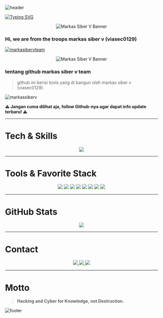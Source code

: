 ![header](https://capsule-render.vercel.app/api?type=waving&color=000000&height=200&section=header&text=MARKAS%20SIBER%20V%20TEAM&fontColor=ffffff&fontSize=40&animation=fadeIn)

[![Typing SVG](https://readme-typing-svg.herokuapp.com?color=FFFFFF&lines=Initializing+Profile...;Welcome+to+Markas+Siber+V;Github+viasec0129)](https://git.io/typing-svg)

<p align="center">
  <img src="https://h.top4top.io/p_3519ytf3c0.jpg" alt="Markas Siber V Banner" />
</p>

### Hi, we are from the troops markas siber v (viasec0129)

<p align="left"> 
  <a href="https://github.com/ryo-ma/github-profile-trophy">
    <img src="https://github-profile-trophy.vercel.app/?username=markasibervteam&no-frame=true&no-bg=true&theme=onestar&title=Stars,Followers,Repositories,Commits,PullRequest,Issues" alt="markasibervteam" />
  </a> 
</p>

<p align="center">
  <img src="https://e.top4top.io/p_35197usiy0.jpg" alt="Markas Siber V Banner" />
</p>

### tentang github markas siber v team

> github ini berisi tools yang di bangun oleh markas siber v (viasec0129).  

<p align="left"> 
  <img src="https://komarev.com/ghpvc/?username=markassiberv&label=Profile%20views&color=000000&style=flat-square" alt="markassiberv" /> 
</p>

**⚠ Jangan cuma dilihat aja, follow Github-nya agar dapat info update terbaru! ⚠**

---

# Tech & Skills
<p align="center">
  <a href="https://skillicons.dev">
    <img src="https://skillicons.dev/icons?i=bash,github,linux,py&theme=dark" />
  </a>
</p>

---

#  Tools & Favorite Stack
<p align="center">
  <img src="https://img.shields.io/badge/Brave-000000?style=for-the-badge&logo=Brave&logoColor=white" />
  <img src="https://img.shields.io/badge/Tor_Browser-000000?style=for-the-badge&logo=Tor-Browser&logoColor=white" />
  <img src="https://img.shields.io/badge/tmux-000000?style=for-the-badge&logo=tmux&logoColor=white" />
  <img src="https://img.shields.io/badge/GIT-000000?style=for-the-badge&logo=git&logoColor=white" />
  <img src="https://img.shields.io/badge/GitHub-000000?style=for-the-badge&logo=github&logoColor=white" />
  <img src="https://img.shields.io/badge/Wireshark-000000?style=for-the-badge&logo=Wireshark&logoColor=white" />
  <img src="https://img.shields.io/badge/BurpSuite-000000?style=for-the-badge&logo=burpsuite&logoColor=white" />
  <img src="https://img.shields.io/badge/Metasploit-000000?style=for-the-badge&logo=metasploit&logoColor=white" />
</p>

---

#  GitHub Stats
<p align="center">
  <img src="https://github-readme-stats.vercel.app/api?username=markasibervteam&show_icons=true&bg_color=000000&title_color=ffffff&text_color=ffffff&icon_color=ffffff&border_color=ffffff" />
</p>

---

#  Contact

<p align="center">
  <a href="https://t.me/viasec0129">
    <img src="https://img.shields.io/badge/Owner-@viasec0129-000000?style=for-the-badge&logo=telegram&logoColor=white" />
  </a>
  <a href="https://t.me/markassiberv">
    <img src="https://img.shields.io/badge/Grup-MARKAS_SIBER_V-000000?style=for-the-badge&logo=telegram&logoColor=white" />
  </a>
  <a href="https://linktr.ee/linklengkapkami">
    <img src="https://img.shields.io/badge/Linktree-Full_Link-000000?style=for-the-badge&logo=linktree&logoColor=white" />
  </a>
</p>

---

#  Motto
> **Hacking and Cyber for Knowledge, not Destruction.**

![footer](https://capsule-render.vercel.app/api?type=waving&color=000000&height=150&section=footer&fontColor=ffffff)